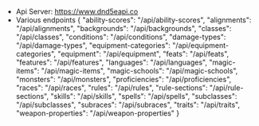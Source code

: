 
* Api Server: https://www.dnd5eapi.co
* Various endpoints
{
  "ability-scores": "/api/ability-scores",
  "alignments": "/api/alignments",
  "backgrounds": "/api/backgrounds",
  "classes": "/api/classes",
  "conditions": "/api/conditions",
  "damage-types": "/api/damage-types",
  "equipment-categories": "/api/equipment-categories",
  "equipment": "/api/equipment",
  "feats": "/api/feats",
  "features": "/api/features",
  "languages": "/api/languages",
  "magic-items": "/api/magic-items",
  "magic-schools": "/api/magic-schools",
  "monsters": "/api/monsters",
  "proficiencies": "/api/proficiencies",
  "races": "/api/races",
  "rules": "/api/rules",
  "rule-sections": "/api/rule-sections",
  "skills": "/api/skills",
  "spells": "/api/spells",
  "subclasses": "/api/subclasses",
  "subraces": "/api/subraces",
  "traits": "/api/traits",
  "weapon-properties": "/api/weapon-properties"
}

